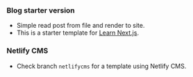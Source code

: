 ### Blog starter version
- Simple read post from file and render to site.
- This is a starter template for [Learn Next.js](https://nextjs.org/learn).

### Netlify CMS
- Check branch `netlifycms` for a template using Netlify CMS.